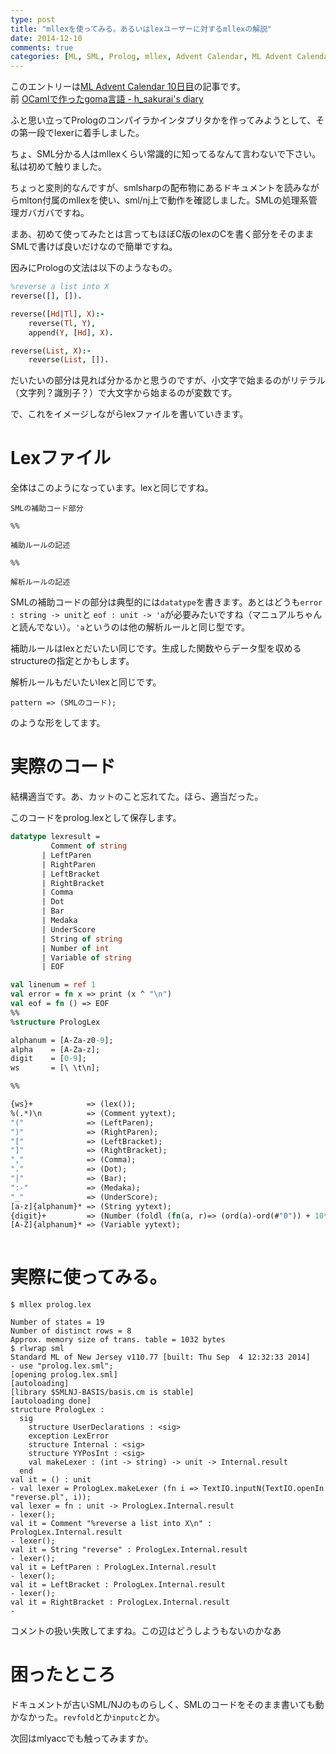 ```yaml
---
type: post
title: "mllexを使ってみる。あるいはlexユーザーに対するmllexの解説"
date: 2014-12-10
comments: true
categories: [ML, SML, Prolog, mllex, Advent Calendar, ML Advent Calendar, Advent Calendar 2014]
---
```

このエントリーは[ML Advent Calendar 10日目](http://qiita.com/advent-calendar/2014/ml)の記事です。  
前 [OCamlで作ったgoma言語 - h_sakurai's diary](http://h-sakurai.hatenablog.com/entry/2014/12/09/144655)

ふと思い立ってPrologのコンパイラかインタプリタかを作ってみようとして、その第一段でlexerに着手しました。
<!--more-->
ちょ、SML分かる人はmllexくらい常識的に知ってるなんて言わないで下さい。私は初めて触りました。

ちょっと変則的なんですが、smlsharpの配布物にあるドキュメントを読みながらmlton付属のmllexを使い、sml/nj上で動作を確認しました。SMLの処理系管理ガバガバですね。

まあ、初めて使ってみたとは言ってもほぼC版のlexのCを書く部分をそのままSMLで書けば良いだけなので簡単ですね。

因みにPrologの文法は以下のようなもの。

```prolog
%reverse a list into X
reverse([], []).

reverse([Hd|Tl], X):-
    reverse(Tl, Y),
    append(Y, [Hd], X).

reverse(List, X):-
    reverse(List, []).

```

だいたいの部分は見れば分かるかと思うのですが、小文字で始まるのがリテラル（文字列？識別子？）で大文字から始まるのが変数です。

で、これをイメージしながらlexファイルを書いていきます。

# Lexファイル
全体はこのようになっています。lexと同じですね。

```
SMLの補助コード部分

%%

補助ルールの記述

%%

解析ルールの記述

```

SMLの補助コードの部分は典型的には`datatype`を書きます。あとはどうも`error : string -> unit`と `eof : unit -> 'a`が必要みたいですね（マニュアルちゃんと読んでない）。`'a`というのは他の解析ルールと同じ型です。


補助ルールはlexとだいたい同じです。生成した関数やらデータ型を収めるstructureの指定とかもします。

解析ルールもだいたいlexと同じです。

    pattern => (SMLのコード);

のような形をしてます。

# 実際のコード

結構適当です。あ、カットのこと忘れてた。ほら、適当だった。


このコードをprolog.lexとして保存します。

```sml
datatype lexresult =
         Comment of string
       | LeftParen
       | RightParen
       | LeftBracket
       | RightBracket
       | Comma
       | Dot
       | Bar
       | Medaka
       | UnderScore
       | String of string
       | Number of int
       | Variable of string
       | EOF

val linenum = ref 1
val error = fn x => print (x ^ "\n")
val eof = fn () => EOF
%%
%structure PrologLex                      

alphanum = [A-Za-z0-9];
alpha    = [A-Za-z];
digit    = [0-9];
ws       = [\ \t\n];

%%

{ws}+            => (lex());
%(.*)\n          => (Comment yytext);
"("              => (LeftParen);
")"              => (RightParen);
"["              => (LeftBracket);
"]"              => (RightBracket);
","              => (Comma);
"."              => (Dot);
"|"              => (Bar);
":-"             => (Medaka);
"_"              => (UnderScore);
[a-z]{alphanum}* => (String yytext);
{digit}+         => (Number (foldl (fn(a, r)=> (ord(a)-ord(#"0")) + 10*r) 0 (explode yytext)));
[A-Z]{alphanum}* => (Variable yytext);
    
```

# 実際に使ってみる。

	$ mllex prolog.lex
	
	Number of states = 19
	Number of distinct rows = 8
	Approx. memory size of trans. table = 1032 bytes
	$ rlwrap sml
	Standard ML of New Jersey v110.77 [built: Thu Sep  4 12:32:33 2014]
	- use "prolog.lex.sml";
	[opening prolog.lex.sml]
	[autoloading]
	[library $SMLNJ-BASIS/basis.cm is stable]
	[autoloading done]
	structure PrologLex :
	  sig
	    structure UserDeclarations : <sig>
	    exception LexError
	    structure Internal : <sig>
	    structure YYPosInt : <sig>
	    val makeLexer : (int -> string) -> unit -> Internal.result
	  end
	val it = () : unit
	- val lexer = PrologLex.makeLexer (fn i => TextIO.inputN(TextIO.openIn "reverse.pl", i));
	val lexer = fn : unit -> PrologLex.Internal.result
	- lexer();
	val it = Comment "%reverse a list into X\n" : PrologLex.Internal.result
	- lexer();
	val it = String "reverse" : PrologLex.Internal.result
	- lexer();
	val it = LeftParen : PrologLex.Internal.result
	- lexer();
	val it = LeftBracket : PrologLex.Internal.result
	- lexer();
	val it = RightBracket : PrologLex.Internal.result
	- 


コメントの扱い失敗してますね。この辺はどうしようもないのかなあ

# 困ったところ

ドキュメントが古いSML/NJのものらしく、SMLのコードをそのまま書いても動かなかった。`revfold`とか`inputc`とか。

次回はmlyaccでも触ってみますか。
